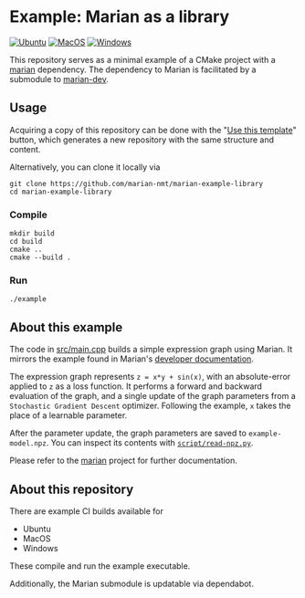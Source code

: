 # Example: Marian as a library

[![Ubuntu](../../actions/workflows/ubuntu.yml/badge.svg)](../../actions/workflows/ubuntu.yml)
[![MacOS](../../actions/workflows/macos.yml/badge.svg)](../../actions/workflows/macos.yml)
[![Windows](../../actions/workflows/windows.yml/badge.svg)](../../actions/workflows/windows.yml)

This repository serves as a minimal example of a CMake project with a [marian][marian]
dependency. The dependency to Marian is facilitated by a submodule to [marian-dev].

## Usage

Acquiring a copy of this repository can be done with the "[Use this template][template]" button, which generates a new repository with the same structure and content.

Alternatively, you can clone it locally via
```shell
git clone https://github.com/marian-nmt/marian-example-library
cd marian-example-library
```

### Compile
```shell
mkdir build
cd build
cmake ..
cmake --build .
```

### Run
```shell
./example
```

## About this example
The code in [src/main.cpp](src/main.cpp) builds a simple expression graph using Marian. It mirrors the example found in Marian's [developer documentation][dev_docs].

The expression graph represents `z = x*y + sin(x)`, with an absolute-error applied to `z` as a loss function. It performs a forward and backward evaluation of the graph, and a single update of the graph parameters from a `Stochastic Gradient Descent` optimizer. Following the example, `x` takes the place of a learnable parameter.

After the parameter update, the graph parameters are saved to `example-model.npz`. You can inspect its contents with [`script/read-npz.py`](/script/read-npz.py).

Please refer to the [marian][marian] project for further documentation.

## About this repository
There are example CI builds available for
  - Ubuntu
  - MacOS
  - Windows

These compile and run the example executable.

Additionally, the Marian submodule is updatable via dependabot.

<!-- Links -->
[marian]: https://marian-nmt.github.io/
[marian-dev]: https://github.com/marian-nmt/marian-dev
[dev_docs]: https://marian-nmt.github.io/docs/api/graph.html
[template]: https://github.com/marian-nmt/marian-example-library/generate
